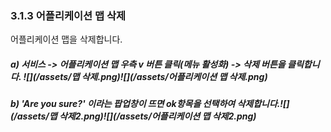 ### 3.1.3 어플리케이션 맵 삭제

어플리케이션 맵을 삭제합니다.

##### a\) 서비스 -&gt; 어플리케이션 맵 우측 v 버튼 클릭\(메뉴 활성화\) -&gt; 삭제 버튼을 클릭합니다. ![](/assets/맵 삭제.png)![](/assets/어플리케이션 맵 삭제.png)

##### b\) 'Are you sure?' 이라는 팝업창이 뜨면 ok항목을 선택하여 삭제합니다.![](/assets/맵 삭제2.png)![](/assets/어플리케이션 맵 삭제2.png)



